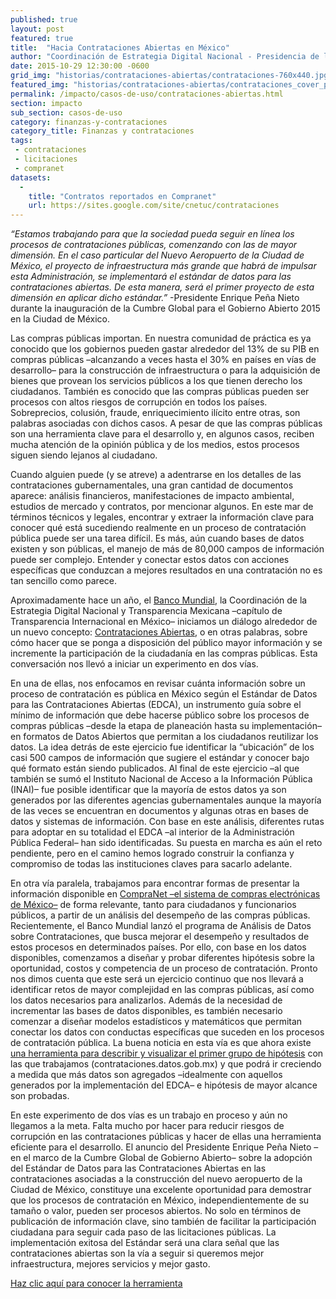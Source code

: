 ```yaml
---
published: true
layout: post
featured: true
title:  "Hacia Contrataciones Abiertas en México"
author: "Coordinación de Estrategia Digital Nacional - Presidencia de la República de México, Transparencia Mexicana (@IntegridadMx) - Capítulo de Transparencia Internacional en México & Banco Mundial - Práctica Global de Gobernabilidad"
date: 2015-10-29 12:30:00 -0600
grid_img: "historias/contrataciones-abiertas/contrataciones-760x440.jpg"
featured_img: "historias/contrataciones-abiertas/contrataciones_cover_photo.png"
permalink: /impacto/casos-de-uso/contrataciones-abiertas.html
section: impacto
sub_section: casos-de-uso
category: finanzas-y-contrataciones
category_title: Finanzas y contrataciones
tags:
 - contrataciones
 - licitaciones
 - compranet
datasets:
  -
    title: "Contratos reportados en Compranet"
    url: https://sites.google.com/site/cnetuc/contrataciones
---
```


*“Estamos trabajando para que la sociedad pueda seguir en línea los procesos de contrataciones públicas, comenzando con las de mayor dimensión. En el caso particular del Nuevo Aeropuerto de la Ciudad de México, el proyecto de infraestructura más grande que habrá de impulsar esta Administración, se implementará el estándar de datos para las contrataciones abiertas. De esta manera, será el primer proyecto de esta dimensión en aplicar dicho estándar.”*
-Presidente Enrique Peña Nieto durante la inauguración de la Cumbre Global para el Gobierno Abierto 2015 en la Ciudad de México.

Las compras públicas importan. En nuestra comunidad de práctica es ya conocido que los gobiernos pueden gastar alrededor del 13% de su PIB en compras públicas –alcanzando a veces hasta el 30% en países en vías de desarrollo– para la construcción de infraestructura o para la adquisición de bienes que provean los servicios públicos a los que tienen derecho los ciudadanos. También es conocido que las compras públicas pueden ser procesos con altos riesgos de corrupción en todos los países. Sobreprecios, colusión, fraude, enriquecimiento ilícito entre otras, son palabras asociadas con dichos casos. A pesar de que las compras públicas son una herramienta clave para el desarrollo y, en algunos casos, reciben mucha atención de la opinión pública y de los medios, estos procesos siguen siendo lejanos al ciudadano.  

Cuando alguien puede (y se atreve) a adentrarse en los detalles de las contrataciones gubernamentales, una gran cantidad de documentos aparece: análisis financieros, manifestaciones de impacto ambiental, estudios de mercado y contratos, por mencionar algunos. En este mar de términos técnicos y legales, encontrar y extraer la información clave para conocer qué está sucediendo realmente en un proceso de contratación pública puede ser una tarea difícil. Es más, aún cuando bases de datos existen y son públicas, el manejo de más de 80,000 campos de información puede ser complejo. Entender y conectar estos datos con acciones específicas que conduzcan a mejores resultados en una contratación no es tan sencillo como parece.

Aproximadamente hace un año, el [Banco Mundial](http://www.bancomundial.org), la Coordinación de la Estrategia Digital Nacional y Transparencia Mexicana –capítulo de Transparencia Internacional en México– iniciamos un diálogo alrededor de un nuevo concepto: [Contrataciones Abiertas](http://contrataciones.datos.gob.mx), o en otras palabras, sobre cómo hacer que se ponga a disposición del público mayor información y se incremente la participación de la ciudadanía en las compras públicas. Esta conversación nos llevó a iniciar un experimento en dos vías.

En una de ellas, nos enfocamos en revisar cuánta información sobre un proceso de contratación es pública en México según el Estándar de Datos para las Contrataciones Abiertas (EDCA), un instrumento guía sobre el mínimo de información que debe hacerse público sobre los procesos de compras públicas –desde la etapa de planeación hasta su implementación– en formatos de Datos Abiertos que permitan a los ciudadanos reutilizar los datos. La idea detrás de este ejercicio fue identificar la “ubicación” de los casi 500 campos de información que sugiere el estándar y conocer bajo qué formato están siendo publicados. Al final de este ejercicio –al que también se sumó el Instituto Nacional de Acceso a la Información Pública (INAI)– fue posible identificar que la mayoría de estos datos ya son generados por las diferentes agencias gubernamentales aunque la mayoría de las veces se encuentran en documentos y algunas otras en bases de datos y sistemas de información. Con base en este análisis, diferentes rutas para adoptar en su totalidad el EDCA –al interior de la Administración Pública Federal– han sido identificadas. Su puesta en marcha es aún el reto pendiente, pero en el camino hemos logrado construir la confianza y compromiso de todas las instituciones claves para sacarlo adelante.

En otra vía paralela, trabajamos para encontrar formas de presentar la información disponible en [CompraNet –el sistema de compras electrónicas de México–](https://compranet.funcionpublica.gob.mx) de forma relevante, tanto para ciudadanos y funcionarios públicos, a partir de un análisis del desempeño de las compras públicas. Recientemente, el Banco Mundial lanzó el programa de Análisis de Datos sobre Contrataciones, que busca mejorar el desempeño y resultados de estos procesos en determinados países. Por ello, con base en los datos disponibles, comenzamos a diseñar y probar diferentes hipótesis sobre la oportunidad, costos y competencia de un proceso de contratación. Pronto nos dimos cuenta que este será un ejercicio continuo que nos llevará a identificar retos de mayor complejidad en las compras públicas, así como los datos necesarios para analizarlos. Además de la necesidad de incrementar las bases de datos disponibles, es también necesario comenzar a diseñar modelos estadísticos y matemáticos que permitan conectar los datos con conductas específicas que suceden en los procesos de contratación pública. La buena noticia en esta vía es que ahora existe [una herramienta para describir y visualizar el primer grupo de hipótesis](http://contrataciones.datos.gob.mx) con las que trabajamos (contrataciones.datos.gob.mx) y que podrá ir creciendo a medida que más datos son agregados –idealmente con aquellos generados por la implementación del EDCA– e hipótesis de mayor alcance son probadas.

En este experimento de dos vías es un trabajo en proceso y aún no llegamos a la meta. Falta mucho por hacer para reducir riesgos de corrupción en las contrataciones públicas y hacer de ellas una herramienta eficiente para el desarrollo. El anuncio del Presidente Enrique Peña Nieto –en el marco de la Cumbre Global de Gobierno Abierto– sobre la adopción del Estándar de Datos para las Contrataciones Abiertas en las contrataciones asociadas a la construcción del nuevo aeropuerto de la Ciudad de México, constituye una excelente oportunidad para demostrar que los procesos de contratación en México, independientemente de su tamaño o valor, pueden ser procesos abiertos. No solo en términos de publicación de información clave, sino también de facilitar la participación ciudadana para seguir cada paso de las licitaciones públicas. La implementación exitosa del Estándar será una clara señal que las contrataciones abiertas son la vía a seguir si queremos mejor infraestructura, mejores servicios y mejor gasto.

[Haz clic aquí para conocer la herramienta](http://contrataciones.datos.gob.mx)
